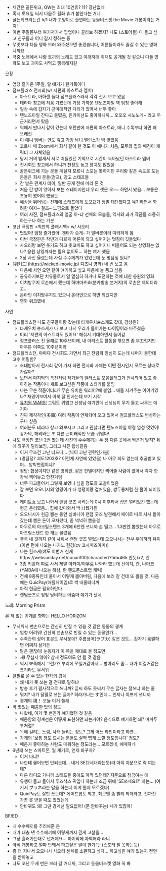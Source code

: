 - 세간은 골든위크, GW는 최대 10연휴? 11? 장난없네
- 혹시 토요일 써서 다음주 월화 휴가 붙인다는 거네
- 골든위크라는건 5/1 내가 고양이로 출연하는 동물비스켓 the Movie 개봉이라는 거지!
- 이번 주말쯤부터 여기저기서 팝업이나 콜라보 하겠지? 나도 (스토어들) 다 돌고 싶고 친구들과 어디 갈지 정하는 중
- 무엇보다 다들 영화 보러 와주셨으면 좋겠습니다, 어른들이라도 즐길 수 있는 영화니까요
- 극중 노래에서 나랑 토끼의 노래도 있고 이래저래 취재도 공개될 것 같으니 다들 영화도 보고 과자도 사먹고 행복해지길

근황
- 엄청 즐거운 1주일, 할 얘기가 한가득이다
- 점프플러스 전시회(w/ 저편의 아스트라 멤버)
  - 아스트라, 아하렌 둘다 점프플러스라서 각각 전시 보고 왔음
  - 테라다 창고에 처음 가봤는데 가장 가까운 텐노즈아일 역 엄청 좋아해
  - 일상 속에 갑자기 근미래적인 다리가 있어서 너무 좋아
  - 텐노즈아일 간다고 들떴음, 린카이선도 좋아하니까... 오오오 시노노메~ 라고 두근거리면서 탔음
  - 역에서 만나서 같이 갔는데 오랜만에 저편의 아스트라, 애니 수록부터 하면 꽤 오래전
  - 이 애니 멤버는 연도 깊고 가장 남녀 밸런스가 딱 맞았음
  - 코로나 때 Zoom에서 회식 같이 한 것도 이 애니가 처음, 모두의 집의 배경이 캐릭터 그 자체였음
  - 당시 거의 밤새서 서로 떠들었던 기억으로 시간이 녹아났던 아스트라 멤버
  - 전시회도 창고에서 하니까 천장도 높고 장치도 많았음
  - 골든위크에 가는 분들 계실지 모르니 스포는 못하지만 우리랑 같은 속도로 도는 분들은 회사 분들(점프), 창고 스태프들
  - 간 날은 관계자 데이, 일반 공개 전에 미리 돈 것
  - 처음 간 방이 앉아서 보는 스테이지인데 우리 셋은 오~~ 하면서 봤음... 보통은 조용히 봤어야 했을듯
  - 예상을 뛰어넘는 전개에 스태프에게 토모요가 정말 대단했다고 얘기하면서 화려한 여자~ 걸즈~ 느낌으로 돌았다
  - 여러 사진, 점프플러스의 얼굴 아-냐 선배의 모습들, 역사와 과거 작품들 소중히 하는구나 하는 기분
- 코난 극장판 <척안의 플래시백> w/ 사오리
  - 멋있어! 엄청 즐거웠어! 겐타가 슷게- 가 말버릇이라 따라하게 됨
  - 이번 극장판은 작년과 다르게 어른이 되고 싶어지는 멋짐이 깃들었다
  - 사오리랑 보면 웃기도 하고 츳코미도 하고 싶어지니 떠들어도 되는 상영회는 없나? 응원 상영까지는 필요 없어도... 하는 얘기 했음
  - 2장 사진 올렸는데 사실 수수께끼가 있었는데 푼 명탐정 있니?
- [위키드](https://wicked-movie.jp/ 디즈니 영화) 네 번 보고 옴
  - 다음에 사연 오면 같이 얘기하고 싶고 마음에 늘 품고 싶음
  - 공유하기보단 치유물로서 일 열심히 하거나 도전하는 것에 대한 응원의 영화
  - 이치방쿠지 로손에서 했는데 하마마츠쵸(분카방송 본거지)의 로손은 제외더라고...
  - 온라인 이치방쿠지도 있으니 온라인으로 하면 되겠지만
  - 영화 위크였네
 
사연
- 점프플러스전 나도 친구들이랑 갔는데 타케우치슌스케도 갔대, 감상은?
  - 타케우치 슌스케가 다 보고 나서 우리가 들어가는 타이밍이라 마주쳤음
  - 미리 '저편의 아스트라도 있어요' 해줘서 기대하면서 들어감
  - 점프플러스 전 올해로 10주년이래, 내 아티스트 활동을 엮으면 좀 부끄럽지만 아무튼 이쪽도 10주년이라
- 점프플러스전, 야마다 전시회도 가면서 최근 전람회 열심히 도는데 나머지 둘한테 고수 어필함?
  - 초대받아서 전시회 같이 가자 하면 전시회 자체는 어떤 전시인지 모르는 상태로 가잖아?
  - 보면서 마지막의 특전처럼 작가들의 일러스트 모음플래그가 전시되어 있고 좋아하는 작품이나 새로 보고싶은 작품에 스티커를 붙임
  - 나는 무슨 작품이더라? 무슨 유치원 워리어?에 붙임... 애들 지켜주는 이야기였나? 재밌어보여서 이북 잘 안사는데 보기 시작
  - [유치원 WARS!](https://shonenjumpplus.com/episode/4855956445109234830) 그림도 귀엽고 선생님 얘기인데 선생님이 무기 들고 싸우는 얘기야
  - 진짜 제각각인(多趣) 여러 작품이 연재되어 오고 있어서 점프플러스도 번성하는구나 싶음
  - 여러분도 테라다 창고 와보시고 그리고 괜찮다면 텐노즈아일 야경 엄청 멋있어! 강가의, 해외와는 또 다른 근미래적인 모습 귀엽다!
- 나도 극장판 코난 2번 봤는데 사진의 수수께끼는 두 장 다른 곳에서 찍은거 맞지? 뒤에 와꾸가 달라보임, 그리고 사진 합성같음
  - 이거 무조건 코난 너드다... (닉이 코난 관련인가봄)
  - (명탐정? 괴도1202호? 이런게 사연에 있었음) 나 아무 죄도 없는데 추궁받고 있어... 압박면접이냐?
  - 정답: 합성이지만 같은 영화관, 같은 판넬이지만 찍어줄 사람이 없어서 각자 한 장씩 찍어놓고 합친거임
  - 너무 파고들어서 그렇게 보였나 싶을 정도의 고찰이었음
  - 잘 보면 오오니시의 엉덩이가 내 엉덩이랑 겹쳐있음, 쌍두룡처럼 한 몸이 되어있다
  - 레이트쇼 보고 나와서 랜덤 굿즈 사려는데 0시 이후라서 샵은 열려있긴 했는데 현금 온리였음... 집에 갔다와서 백 놔뒀거든
  - 오오니시가 현금 뽑는 동안 실바니아 랜덤 굿즈 발견해서 페이로 따로 사서 돌아갔는데 뽑은 돈이 모자랐다, 좀 넉넉히 뽑을걸
  - 아무로의 아크릴스탠드 3개에 6천엔 쓰니까 손 떨고... 1.3만엔 뽑았는데 아무로 아크릴스탠드 한 개는 물렀음
  - 결국 내 것까지 같이 사줘서 랜덤 굿즈 열었는데 오오니시는 전부 우에하라 유이(이번 편에 나오는 나가노 현경(cv 코시미즈아미))
  - 나는 칸스케(얘도 이번거 신캐https://websunday.net/conan100/character/?tid=465 인듯)x2, 란
  - 3종 키홀더 따로 사서 제발 아카이/아무로 나와라 했는데 신이치, 란, 나마코(YAIBA에 나오는 해삼, 란 핸드폰스트랩 캐릭)
  - 전체 8종류인데 둘이서 이렇게 뽑아버림, 다음에 보러 갈 건데 또 뽑을 것, 다음에는 QuicPay(애플페이임)로 싹 내줄테니까
  - 아직 현금은 필요하단다
  - 랜덤굿즈로 펑펑 낭비하는 아줌마 얘기가 됐네

노래: Morning Prism

본 적 없는 경계를 향하는 HELLO HORIZON
- 무서워서 맨손으로는 간신히 만질 수 있을 것 같은 동물의 경계
  - 엄청 어려워! 간신히 맨손으로 만질 수 있는 동물인가...
  - 수족관의 상어 표본도 무서운데? 주름상어(ラブカ) 같은 것도... 갑자기 움찔하면 어쩌지 싶거든
  - 말은 괜찮아! 눈동자가 이 쪽을 제대로 볼 정도면
  - 새! 무섭지 않아? 참새 정도여도 안 될 것 같음
  - 역시 뾰족해서 그런가? 부리에 쪼일거같아서... 병아리도 좀... 내가 이길거같은 크기라도 무서워
- 달필로 쓸 수 있는 한자의 경계
  - 왜 내가 못 쓰는 걸 전제로 말하냐
  - 방송 후기 필사적으로 쓰니까? 글씨 하도 못써서 무슨 글자는 잘쓰냐 하는 줄
  - 뭐지? 내가 달필로 쓰는 글자? 히라가나는 す인데... 언제나 이쁘게 쓰니까
  - 경계의 境！ 오늘 이거 쓸래
- 딱 맛있는 매콤한 맛의 정도
  - 나왔네, 이거 몇 번인가 얘기했던 것 같음
  - 매콤함의 경계선은 어떻게 표현하면 되는거야? 음식으로 얘기하면 돼? 마파두부처럼?
  - 목에 걸리는 느낌, 사래 들리는 정도? 그게 어느 라인이라고 하면...
  - 가게의 '보통 정도 드시는 분들도 살짝 맵게 느낄 정도입니다' 정도?
  - 매운거 좋아하는 사람도 매워하는 정도라는... 모르겠네, 애매하네
- 6년째 쓰는 스마트폰, 뭘 계기로, 언제 바꾸지?
  - 이거 나냐?
  - 나한테 물어보면 안되는데... 내거 SE(2세대라는듯)라 아직 지문으로 락 여는데?
  - 다른 라디오 가니까 스태프들 중에도 아직 있던데? 지문으로 잠금여는 애
  - 유행이 돌고 돌아서 루즈삭스 귀엽다 하는데 조금 뒤에 'SE쓰세요!?' 하는... (여기서 プラネ라는 말을 하는데 이게 뭔지 모르겠다)
  - QuicPay도 잘만 쓰는데? 에어드롭도 되고, 최근엔 좀 빨리 되더라고, 전까진 가끔 못 받을 때도 있었는데
  - 안바꿔도 돼! 그딴 경계선 필요없어! (폰 안바꾸는) 내가 있잖아!

BF/ED
- 내 수수께끼를 추리해준 분
- 내가 대충 낸 수수께끼에 이렇게까지 깊게 고찰을...
- 그냥 흘러가는대로 낸거예요... 마지막에 자백해라 라니
- 아직 개봉하고 얼마 안돼서 하고싶은 말이 한가득! (스포라 말 못하는듯)
- 좀 더 지나서 오오니시 사오리 센세를 소환하고 싶다... 하고싶은 얘기 없는지 전언을 받아놓고
- 나도 코난 두세 번은 보러 갈 거니까, 그리고 동물비스켓 영화 꼭 봐